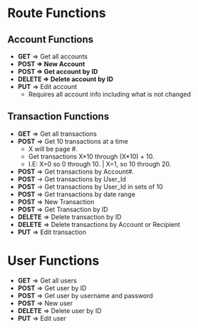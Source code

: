 # Route Functions

## Account Functions

- **GET** => Get all accounts
- **POST => New Account**
- **POST => Get account by ID**
- **DELETE => Delete account by ID**
- **PUT** => Edit account
  - Requires all account info including what is not changed

## Transaction Functions

- **GET** => Get all transactions
- **POST** => Get 10 transactions at a time
  - X will be page #. 
  - Get transactions X\*10 through (X\*10) + 10.
  - I.E: X=0 so 0 through 10. | X=1, so 10 through 20.
- **POST** => Get transactions by Account#.
- **POST** -> Get transactions by User_Id
- **POST** -> Get transactions by User_Id in sets of 10
- **POST** => Get transactions by date range
- **POST** => New Transaction
- **POST** => Get Transaction by ID
- **DELETE** => Delete transaction by ID
- **DELETE** => Delete transactions by Account or Recipient
- **PUT** => Edit transaction

# User Functions

- **GET** => Get all users
- **POST** => Get user by ID
- **POST** => Get user by username and password
- **POST** => New user
- **DELETE** => Delete user by ID
- **PUT** => Edit user